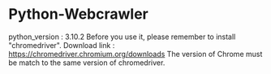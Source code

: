 # Python-Webcrawler
python_version : 3.10.2
Before you use it, please remember to install "chromedriver".
Download link : https://chromedriver.chromium.org/downloads
The version of Chrome must be match to the same version of chromedriver.
